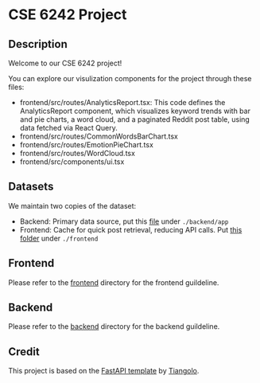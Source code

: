 # CSE 6242 Project

## Description

Welcome to our CSE 6242 project!

You can explore our visulization components for the project through these files:

- frontend/src/routes/AnalyticsReport.tsx: This code defines the AnalyticsReport component, which visualizes keyword trends with bar and pie charts, a word cloud, and a paginated Reddit post table, using data fetched via React Query.
- frontend/src/routes/CommonWordsBarChart.tsx
- frontend/src/routes/EmotionPieChart.tsx
- frontend/src/routes/WordCloud.tsx
- frontend/src/components/ui.tsx

## Datasets

We maintain two copies of the dataset:

- Backend: Primary data source, put this [file](https://drive.google.com/file/d/1VXZiF0uowT5Pjp5XTi8BpA_GYAlpGiOX/view) under `./backend/app`
- Frontend: Cache for quick post retrieval, reducing API calls. Put [this folder](https://drive.google.com/drive/folders/1pK1mY4Aw6qfTwROUiOu9P07D0omYgOwk) under `./frontend`

## Frontend

Please refer to the [frontend](./frontend/README.md) directory for the frontend guildeline.

## Backend

Please refer to the [backend](./backend/README.md) directory for the backend guildeline.

## Credit

This project is based on the [FastAPI template](https://github.com/fastapi/full-stack-fastapi-template) by [Tiangolo](https://github.com/tiangolo).
